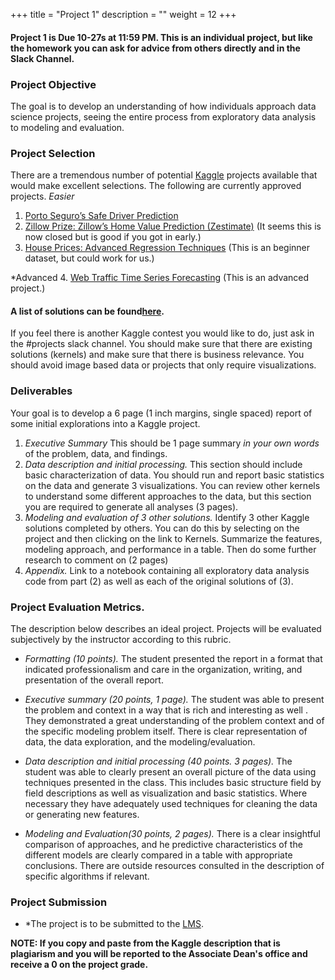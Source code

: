+++
title = "Project 1"
description = ""
weight = 12
+++

#### Project 1 is Due 10-27s at 11:59 PM. This is an individual project, but like the homework you can ask for advice from others directly and in the Slack Channel.

###  Project Objective
The goal is to develop an understanding of how individuals approach data science projects, seeing the entire process from exploratory data analysis to modeling and  evaluation.

### Project Selection
There are a tremendous number of potential [Kaggle](https://www.kaggle.com) projects available that would make excellent selections. The following are currently approved projects.
*Easier*
1. [Porto Seguro’s Safe Driver Prediction](https://www.kaggle.com/c/porto-seguro-safe-driver-prediction)
2. [Zillow Prize: Zillow’s Home Value Prediction (Zestimate)](https://www.kaggle.com/c/zillow-prize-1) (It seems this is now closed but is good if you got in early.)
3. [House Prices: Advanced Regression Techniques](https://www.kaggle.com/c/house-prices-advanced-regression-techniques) (This is an beginner dataset, but could work for us.)

*Advanced
4. [Web Traffic Time Series Forecasting](https://www.kaggle.com/c/web-traffic-time-series-forecasting/) (This is an advanced project.)

#### A list of solutions can be found[here](https://docs.google.com/spreadsheets/d/1DQddDfxnpAsbr_EU5GE4iLAoNQzC2BkzH4eiAtVNZg4/edit?usp=sharing).


If you feel there is another Kaggle contest you would like to do, just ask in the #projects slack channel. You should make sure that there are existing solutions (kernels) and make sure that there is business relevance. You should avoid image based data or projects that only require visualizations.

### Deliverables
Your goal is to develop a 6 page (1 inch margins, single spaced) report of some initial explorations into a Kaggle project.


1. *Executive Summary* This should be 1 page summary *in your own words* of the problem, data, and findings.
2. *Data description and initial processing.* This section should include basic characterization of data.  You should run and report basic statistics on the data and generate 3 visualizations. You can review other kernels to understand some different approaches to the data, but this section you are required to generate all analyses (3 pages).
3. *Modeling and evaluation of 3 other solutions.* Identify 3 other Kaggle solutions completed by others. You can do this by selecting on the project and then clicking on the link to Kernels. Summarize the features, modeling approach, and performance in a table. Then do some further research to comment on (2 pages)
4. *Appendix.* Link to a notebook containing all exploratory data analysis code from part (2) as well as  each of the original solutions of (3).

### Project Evaluation Metrics.
The description below describes an ideal project.  Projects will be evaluated subjectively by the instructor according to this rubric.

- *Formatting (10 points).* The student presented the report in a format that indicated professionalism and care in the organization, writing, and presentation of the overall report.

- *Executive summary (20 points, 1 page).* The student was able to present the problem and context in a way that is rich and interesting as well . They demonstrated a great understanding of the problem context and of the specific modeling problem itself. There is clear representation of data, the data exploration, and the modeling/evaluation.

- *Data description and initial processing (40 points. 3 pages).* The student was able to clearly present an overall picture of the data using techniques presented in the class.  This includes basic structure field by field descriptions as well as visualization and basic statistics. Where necessary they have adequately used techniques for cleaning the data or generating new features.

- *Modeling and Evaluation(30 points, 2 pages).* There is a clear insightful comparison of approaches, and he predictive characteristics of the different models are clearly compared in a table with appropriate conclusions. There are outside resources consulted in the description of specific algorithms if relevant.

### Project Submission

- *The project is to be submitted to the [LMS](https://lms.rpi.edu).

**NOTE: If you copy and paste from the Kaggle description that is plagiarism and you will be reported to the Associate Dean's office and receive a 0 on the project grade.**
